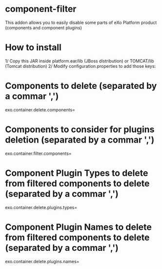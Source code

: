 component-filter
==================

This addon allows you to easily disable some parts of eXo Platform product (components and component plugins) 

How to install
==============

1/ Copy this JAR inside platform.ear/lib (JBoss distribution) or TOMCAT/lib (Tomcat distribution)
2/ Modify configuration.properties to add those keys:

# Components to delete (separated by a commar ',')
exo.container.delete.components=
# Components to consider for plugins deletion (separated by a commar ',')
exo.container.filter.components=
# Component Plugin Types to delete from filtered components to delete (separated by a commar ',')
exo.container.delete.plugins.types=
# Component Plugin Names to delete from filtered components to delete (separated by a commar ',')
exo.container.delete.plugins.names=